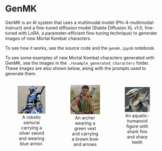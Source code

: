 # GenMK

GenMK is an AI system that uses a multimodal model (Phi-4-multimodal-instruct) and a fine-tuned diffusion model (Stable Diffusion XL v1.0, fine-tuned with LoRA, a parameter-efficient fine-tuning technique) to generate images of new Mortal Kombat characters.

To see how it works, see the source code and the `genmk.ipynb` notebook.

To see some examples of new Mortal Kombat characters generated with GenMK, see the images in the `./example_generated_characters` folder. These images are also shown below, along with the prompts used to generate them. 


<div style='display: flex; justify-content: space-around; align-items: center;'>
    <figure style='text-align: center;'>
        <img src='./example_generated_chars/genmk_new_char1.png' alt='GenMK-generated character 1' style='word-wrap: break-word;' />
        <figcaption>A robotic samurai carrying a silver sword and wearing blue armor.</figcaption>
    </figure>
    <figure style='text-align: center;'>
        <img src='./example_generated_chars/genmk_new_char2.png' alt='GenMK-generated character 2' style='word-wrap: break-word;' />
        <figcaption>An archer wearing a green vest and carrying a brown bow and arrows</figcaption>
    </figure>
    <figure style='text-align: center;'>
        <img src='./example_generated_chars/genmk_new_char3.png' alt='GenMK-generated character 3' style='word-wrap: break-word;' />
        <figcaption>An aquatic-humanoid figure with shark fins and sharp teeth</figcaption>
    </figure>
</div>
